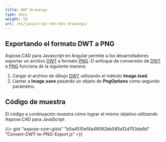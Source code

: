 ```yaml
---
title: DWT Drawings
type: docs
weight: 50
url: /es/javascript-net/dwt-drawings/
---
```


## **Exportando el formato DWT a PNG**

Aspose.CAD para Javascript en Angular permite a los desarrolladores exportar un archivo [DWT](https://docs.fileformat.com/cad/dwt/) a formato [PNG](https://docs.fileformat.com/image/png/).
El enfoque de conversión de [DWT](https://docs.fileformat.com/cad/dwt/) a [PNG](https://docs.fileformat.com/image/png/) funciona de la siguiente manera:

1. Cargar el archivo de dibujo [DWT](https://docs.fileformat.com/cad/dwt/) utilizando el método **Image.load**.
1. Llamar a **Image.save** pasando un objeto de **PngOptions** como segundo parámetro.

## Código de muestra

El código a continuación muestra cómo lograr el mismo objetivo utilizando Aspose.CAD para JavaScript

{{< gist "aspose-com-gists" "b5a4510e5fa49082bb585a12d753de8d" "Convert-DWT-to-PNG-Export.js" >}}

